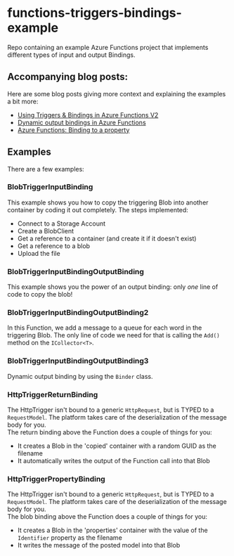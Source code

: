 # functions-triggers-bindings-example

Repo containing an example Azure Functions project that implements different types of input and output Bindings.

## Accompanying blog posts:

Here are some blog posts giving more context and explaining the examples a bit more:

- [Using Triggers & Bindings in Azure Functions V2](https://www.rickvandenbosch.net/blog/using-triggers-bindings-in-azure-functions-v2/)
- [Dynamic output bindings in Azure Functions](https://www.rickvandenbosch.net/blog/dynamic-output-bindings-in-azure-functions/)
- [Azure Functions: Binding to a property](https://www.rickvandenbosch.net/blog/azure-functions-binding-to-a-property/)

## Examples 

There are a few examples:

### BlobTriggerInputBinding

This example shows you how to copy the triggering Blob into another container by coding it out completely. The steps implemented:

- Connect to a Storage Account
- Create a BlobClient
- Get a reference to a container (and create it if it doesn't exist)
- Get a reference to a blob
- Upload the file

### BlobTriggerInputBindingOutputBinding

This example shows you the power of an output binding: only _one_ line of code to copy the blob!

### BlobTriggerInputBindingOutputBinding2

In this Function, we add a message to a queue for each word in the triggering Blob. The only line of code we
need for that is calling the `Add()` method on the `ICollector<T>`.

### BlobTriggerInputBindingOutputBinding3

Dynamic output binding by using the `Binder` class. 

### HttpTriggerReturnBinding

The HttpTrigger isn't bound to a generic `HttpRequest`, but is TYPED to a `RequestModel`. The platform takes care of the deserialization of the message body for you.  
The return binding above the Function does a couple of things for you:

- It creates a Blob in the 'copied' container with a random GUID as the filename
- It automatically writes the output of the Function call into that Blob

### HttpTriggerPropertyBinding

The HttpTrigger isn't bound to a generic `HttpRequest`, but is TYPED to a `RequestModel`. The platform takes care of the deserialization of the message body for you.  
The blob binding above the Function does a couple of things for you:

- It creates a Blob in the 'properties' container with the value of the `Identifier` property as the filename
- It writes the message of the posted model into that Blob
